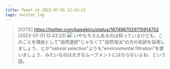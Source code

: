 ```yaml
---
title: Tweet at 2023-07-01 12:43:22
tags: twitter_log
---
```


> [!CITE] https://twitter.com/kaisekiriu/status/1674987029715914752 (2023-07-01 12:43:22)
> ![](https://twitter.com/kaisekiriu/status/1674987029715914752)
> いやもちろんあるのは知っているけども、このことを理由として"自然選択"じゃなくて"自然淘汰"の方の和訳を採用しましょう、とか"natural selection"よりも"environmental filtration"を使いましょう、みたいなのは大きなムーブメントにはならないよね、という話。
